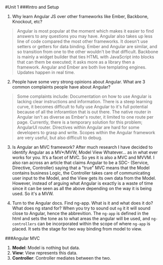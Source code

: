 #Unit 1
###Intro and Setup
1. Why learn Angular JS over other frameworks like Ember, Backbone, Knockout, etc?
> Angular is most popular at the moment which makes it easier to find answers to any questions you may have. Angular also takes up less line of code compared the most other frameworks. It doesn't use setters or getters for data binding. Ember and Angular are similar, and so transition from one to the other wouldn't be that difficult. Backbone is mainly a widget builder that ties HTML with JavaScript into blocks that can them be executed; it asks more as a library then a framework. Angular and Ember are both live templating engines. Updates happen in real time. 

2. People have some very strong opinions about Angular. What are 3 common complaints people have about Angular? 
> Some complaints include: Documentation on how to use Angular is lacking clear instructions and information. There is a steep learning curve, it becomes difficult to fully use Angular to it's full potential because of all the inforamtion that is out there. The native router in Angular isn't as diverse as Ember's router, it limited to one route per page. Currently, there is a temporary solution for this problem; AngularUI router. Directives within Angular are hard for some developers to grasp and write. Scopes within the Angular framework are very useful, but also difficult to debug. 

3. Is Angular an MVC framework? After much research I have decided to identify Angular as a MV*/MVW, Model View Whatever... as in what ever works for you. It’s a facet of MVC. So yes it is also a MVC and MVVM. I also ran across an article that claims Angular to be a SDC- (Service, Directive, Controller) saying that a "true" MVC means that the Model contains business Logic, the Controller takes care of communicating user input to the Model, and the View gets its own data from the Model. However, instead of arguing what Angular is exactly is a waste of time since it can be seen as all the above depending on the way it is being used. So it's a MVW. 

4. Turn to the Angular docs. Find ng-app. What is it and what does it do? What does ng stand for? When you try to sound out `ng` it it will sound close to Angular, hence the abbrevition. The `ng-app` is defined in the html and sets the tone as to what areas the angular will be used, and `ng-controllers` can be incorporated within the scope of where `ng-app` is placed.  It sets the stage for two way binding from model to view. 

###Angular MVC
1. **Model**: Model is nothing but data.
2. **View**: View represents this data.
3. **Controller**: Controller mediates between the two.




